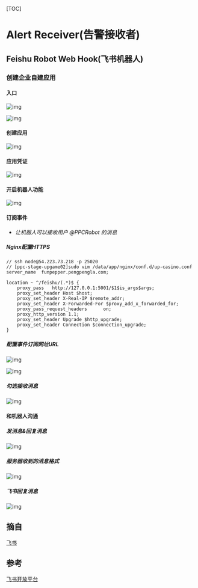 [TOC]



# Alert Receiver(告警接收者)

## Feishu Robot Web Hook(飞书机器人)

### 创建企业自建应用

#### 入口

![img](https://internal-api-space-lf.feishu.cn/space/api/file/out/QSMG9n4VEYP49ROOJND4WdGFmdA6lRed9W8Bwb0Gs5dF8BkWoF/)

![img](https://internal-api-space-lf.feishu.cn/space/api/file/out/ia8bruSNgvlGnKlyrVIXXYbloK5e3FDq7WMDS05yuzqWNy0Jf2/)

#### 创建应用

![img](https://internal-api-space-lf.feishu.cn/space/api/file/out/nvkIufACvRA0IKJ5YXPidaiwyr93q1wHvpgcft8SgqAJymWNL5/)



#### 应用凭证

![img](https://internal-api-space-lf.feishu.cn/space/api/file/out/5xtalzvWbC55rJs2gqY28Zi5a2YTgpUdyqQbYlJ6nFi9XL0S3K/)

#### 开启机器人功能

![img](https://internal-api-space-lf.feishu.cn/space/api/file/out/kDA0QnlDEDtM1Nbfmp06hdoN9NrtkqnJXjhWVdJ3Gz2Bu2TK3E/)



#### 订阅事件

- *让机器人可以接收用户* *@PPCRobot*  *的消息*

##### Nginx配置HTTPS

```
// ssh node@54.223.73.218 -p 25020
// [ppc-stage-upgame02]sudo vim /data/app/nginx/conf.d/up-casino.conf
server_name  funpepper.pengpengla.com;
```



```
location ~ ^/feishu/(.*)$ {
    proxy_pass   http://127.0.0.1:5001/$1$is_args$args;
    proxy_set_header Host $host;
    proxy_set_header X-Real-IP $remote_addr;
    proxy_set_header X-Forwarded-For $proxy_add_x_forwarded_for;
    proxy_pass_request_headers      on;
    proxy_http_version 1.1;
    proxy_set_header Upgrade $http_upgrade;
    proxy_set_header Connection $connection_upgrade;
}
```



##### 配置事件订阅网址URL

![img](https://internal-api-space-lf.feishu.cn/space/api/file/out/PkGxmD4P6y4QrhNptX9kt0EMUZ82dDx1pTmIPNexkuNYdmCmST/)

![img](https://internal-api-space-lf.feishu.cn/space/api/file/out/FdrrdZPeA2p0owQV1eXMiBbPg1vofvlLlDHh36VaVsJZrpshVN/)

##### 勾选接收消息

![img](https://internal-api-space-lf.feishu.cn/space/api/file/out/iHSTsBS2KcqxhTvXvqZcFWIhn0HBHvV0Qi3XzduwuWv0DTLIxh/)



#### 和机器人沟通

##### 发消息&回复消息

![img](https://internal-api-space-lf.feishu.cn/space/api/file/out/evFXi4WRg48v1WQ5JXfpTwxNHt2ooenpZfEzv8zBs1p2x0CJh9/)

##### 服务器收到的消息格式

![img](https://internal-api-space-lf.feishu.cn/space/api/file/out/8nW5X5QRNzlfoSIE6mvWYzH2XLhOrVhM9meOuvvFr8hhRnBp1k/)

##### 飞书回复消息

![img](https://internal-api-space-lf.feishu.cn/space/api/file/out/gGs05VEajxNiNYia4cICFEI8spFym8xP1QT9o6WrVqh6QeyMat/)



## 摘自

[飞书](https://www.feishu.cn/docs/doccnTO9OFWoVPOb9Z12GdwPyWh)

## 参考

[飞书开放平台](https://open.feishu.cn/?lang=zh-CN)

